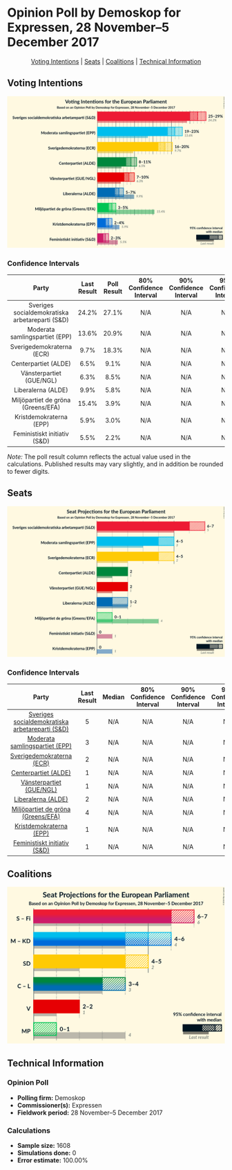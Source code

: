 # Opinion Poll by Demoskop for Expressen, 28 November–5 December 2017

<p align="center"><a href="#voting-intentions">Voting Intentions</a> | <a href="#seats">Seats</a> | <a href="#coalitions">Coalitions</a> | <a href="#technical-information">Technical Information</a></p>

## Voting Intentions

![Graph with voting intentions not yet produced](2017-12-05-Demoskop.png "Voting Intentions")

### Confidence Intervals

| Party | Last Result | Poll Result | 80% Confidence Interval | 90% Confidence Interval | 95% Confidence Interval | 99% Confidence Interval |
|:-----:|:-----------:|:-----------:|:-----------------------:|:-----------------------:|:-----------------------:|:-----------------------:|
| Sveriges socialdemokratiska arbetareparti (S&D) | 24.2% | 27.1% | N/A |N/A |N/A |N/A |
| Moderata samlingspartiet (EPP) | 13.6% | 20.9% | N/A |N/A |N/A |N/A |
| Sverigedemokraterna (ECR) | 9.7% | 18.3% | N/A |N/A |N/A |N/A |
| Centerpartiet (ALDE) | 6.5% | 9.1% | N/A |N/A |N/A |N/A |
| Vänsterpartiet (GUE/NGL) | 6.3% | 8.5% | N/A |N/A |N/A |N/A |
| Liberalerna (ALDE) | 9.9% | 5.8% | N/A |N/A |N/A |N/A |
| Miljöpartiet de gröna (Greens/EFA) | 15.4% | 3.9% | N/A |N/A |N/A |N/A |
| Kristdemokraterna (EPP) | 5.9% | 3.0% | N/A |N/A |N/A |N/A |
| Feministiskt initiativ (S&D) | 5.5% | 2.2% | N/A |N/A |N/A |N/A |

*Note:* The poll result column reflects the actual value used in the calculations. Published results may vary slightly, and in addition be rounded to fewer digits.

## Seats

![Graph with seats not yet produced](2017-12-05-Demoskop-seats.png "Seats")

### Confidence Intervals

| Party | Last Result | Median | 80% Confidence Interval | 90% Confidence Interval | 95% Confidence Interval | 99% Confidence Interval |
|:-----:|:-----------:|:------:|:-----------------------:|:-----------------------:|:-----------------------:|:-----------------------:|
| <a href="#sveriges-socialdemokratiska-arbetareparti-(s&d)">Sveriges socialdemokratiska arbetareparti (S&D)</a> | 5 | N/A | N/A |N/A |N/A |N/A |
| <a href="#moderata-samlingspartiet-(epp)">Moderata samlingspartiet (EPP)</a> | 3 | N/A | N/A |N/A |N/A |N/A |
| <a href="#sverigedemokraterna-(ecr)">Sverigedemokraterna (ECR)</a> | 2 | N/A | N/A |N/A |N/A |N/A |
| <a href="#centerpartiet-(alde)">Centerpartiet (ALDE)</a> | 1 | N/A | N/A |N/A |N/A |N/A |
| <a href="#vänsterpartiet-(gue/ngl)">Vänsterpartiet (GUE/NGL)</a> | 1 | N/A | N/A |N/A |N/A |N/A |
| <a href="#liberalerna-(alde)">Liberalerna (ALDE)</a> | 2 | N/A | N/A |N/A |N/A |N/A |
| <a href="#miljöpartiet-de-gröna-(greens/efa)">Miljöpartiet de gröna (Greens/EFA)</a> | 4 | N/A | N/A |N/A |N/A |N/A |
| <a href="#kristdemokraterna-(epp)">Kristdemokraterna (EPP)</a> | 1 | N/A | N/A |N/A |N/A |N/A |
| <a href="#feministiskt-initiativ-(s&d)">Feministiskt initiativ (S&D)</a> | 1 | N/A | N/A |N/A |N/A |N/A |


## Coalitions

![Graph with coalitions seats not yet produced](2017-12-05-Demoskop-coalitions-seats.png "Coalitions Seats")


## Technical Information

### Opinion Poll

+ **Polling firm:** Demoskop
+ **Commissioner(s):** Expressen
+ **Fieldwork period:** 28 November–5 December 2017

### Calculations

+ **Sample size:** 1608
+ **Simulations done:** 0
+ **Error estimate:** 100.00%

